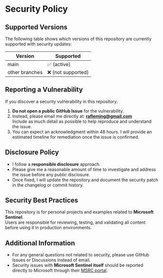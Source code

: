 # Security Policy

## Supported Versions

The following table shows which versions of this repository are currently supported with security updates:

| Version | Supported          |
|---------|--------------------|
| main    | ✅ (active)        |
| other branches | ❌ (not supported) |

## Reporting a Vulnerability

If you discover a security vulnerability in this repository:

1. **Do not open a public GitHub Issue** for the vulnerability.
2. Instead, please email me directly at: **rafleming@gmail.com**  
   Include as much detail as possible to help reproduce and understand the issue.
3. You can expect an acknowledgment within 48 hours. I will provide an estimated timeline for remediation once the issue is confirmed.

## Disclosure Policy

- I follow a **responsible disclosure** approach.  
- Please give me a reasonable amount of time to investigate and address the issue before any public disclosure.  
- Once fixed, I will update the repository and document the security patch in the changelog or commit history.

## Security Best Practices

This repository is for personal projects and examples related to **Microsoft Sentinel**.  
Users are responsible for reviewing, testing, and validating all content before using it in production environments.

## Additional Information

- For any general questions not related to security, please use GitHub Issues or Discussions instead of email.  
- Security issues with **Microsoft Sentinel itself** should be reported directly to Microsoft through their [MSRC portal](https://msrc.microsoft.com/).  
